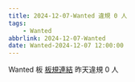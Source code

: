 ```yaml
---
title: 2024-12-07-Wanted 違規 0 人
tags:
    - Wanted
abbrlink: 2024-12-07-Wanted
date: Wanted-2024-12-07 12:00:00
---
```

Wanted 板 [板規連結](https://www.ptt.cc/bbs/Wanted/M.1608829773.A.D3B.html)
昨天違規 0 人

